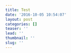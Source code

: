 ```yaml
---
title: Test
date: '2016-10-05 10:54:07'
layout: post
categories: []
teaser: ''
lead: ''
thumbnail: ''
slug: ''
---
```

